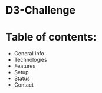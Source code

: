 # D3-Challenge

# Table of contents:
*	General Info
*	Technologies
*	Features
*	Setup
*	Status
*	Contact